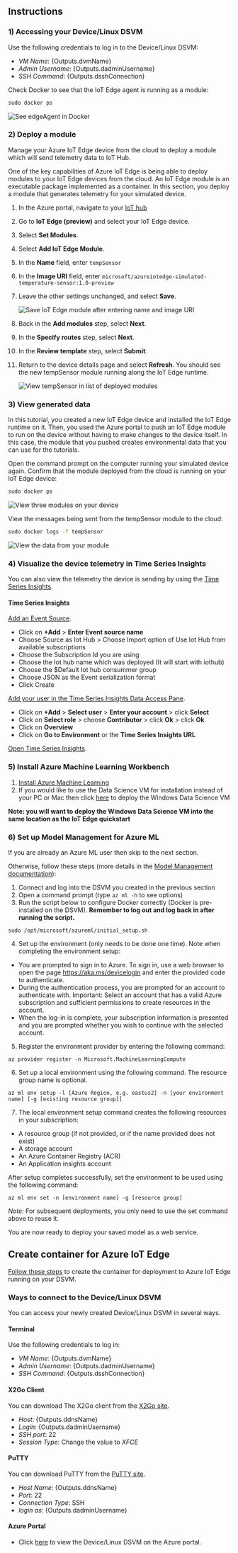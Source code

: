 ## Instructions

### 1) Accessing your Device/Linux DSVM

Use the following credentials to log in to the Device/Linux DSVM:

* *VM Name*: {Outputs.dvmName}
* *Admin Username*: {Outputs.dadminUsername}
* *SSH Command*: {Outputs.dsshConnection}

Check Docker to see that the IoT Edge agent is running as a module:
```cmd
sudo docker ps
```

![See edgeAgent in Docker](https://raw.githubusercontent.com/MicrosoftDocs/azure-docs/master/articles/iot-edge/media/tutorial-simulate-device-linux/docker-ps.png)

### 2) Deploy a module

Manage your Azure IoT Edge device from the cloud to deploy a module which will send telemetry data to IoT Hub.

One of the key capabilities of Azure IoT Edge is being able to deploy modules to your IoT Edge devices from the cloud. An IoT Edge module is an executable package implemented as a container. In this section, you deploy a module that generates telemetry for your simulated device. 

1. In the Azure portal, navigate to your [IoT hub]({Outputs.iotEdgeDevice})
1. Go to **IoT Edge (preview)** and select your IoT Edge device.
1. Select **Set Modules**.
1. Select **Add IoT Edge Module**.
1. In the **Name** field, enter `tempSensor`
1. In the **Image URI** field, enter `microsoft/azureiotedge-simulated-temperature-sensor:1.0-preview`
1. Leave the other settings unchanged, and select **Save**.

   ![Save IoT Edge module after entering name and image URI](https://raw.githubusercontent.com/MicrosoftDocs/azure-docs/master/includes/media/iot-edge-deploy-module/name-image.png)

1. Back in the **Add modules** step, select **Next**.
1. In the **Specify routes** step, select **Next**.
1. In the **Review template** step, select **Submit**.
1. Return to the device details page and select **Refresh**. You should see the new tempSensor module running along the IoT Edge runtime. 

   ![View tempSensor in list of deployed modules](https://raw.githubusercontent.com/MicrosoftDocs/azure-docs/master/articles/iot-edge/media/tutorial-simulate-device-windows/view-module.png)

### 3) View generated data

In this tutorial, you created a new IoT Edge device and installed the IoT Edge runtime on it. Then, you used the Azure portal to push an IoT Edge module to run on the device without having to make changes to the device itself. In this case, the module that you pushed creates environmental data that you can use for the tutorials. 

Open the command prompt on the computer running your simulated device again. Confirm that the module deployed from the cloud is running on your IoT Edge device:

```cmd
sudo docker ps
```

![View three modules on your device](https://raw.githubusercontent.com/MicrosoftDocs/azure-docs/master/articles/iot-edge/media/tutorial-simulate-device-linux/docker-ps2.png)

View the messages being sent from the tempSensor module to the cloud:

```cmd
sudo docker logs -f tempSensor
```

![View the data from your module](https://raw.githubusercontent.com/MicrosoftDocs/azure-docs/master/articles/iot-edge/media/tutorial-simulate-device-linux/docker-logs.png)

### 4) Visualize the device telemetry in Time Series Insights

You can also view the telemetry the device is sending by using the [Time Series Insights](https://insights.timeseries.azure.com/). 

#### Time Series Insights

[Add an Event Source]({Outputs.eventSourceUrl}).

 * Click on **+Add** > **Enter Event source name**
 * Choose Source as Iot Hub > Choose Import option of Use Iot Hub from available subscriptions
 * Choose the Subscription Id you are using 
 * Choose the Iot hub name which was deployed (It will start with iothub)
 * Choose the $Default Iot hub consummer group
 * Choose JSON as the Event serialization format
 * Click Create


[Add your user in the Time Series Insights Data Access Pane]({Outputs.dataAccessPaneUrl}).

 * Click on **+Add** > **Select user** > **Enter your account** > click **Select**
 * Click on **Select role** > choose **Contributor** > click **Ok** > click **Ok**
 * Click on **Overview**
 * Click on **Go to Environment** or the **Time Series Insights URL**
 
 [Open Time Series Insights](https://insights.timeseries.azure.com/).

 ### 5) Install Azure Machine Learning Workbench

 1. [Install Azure Machine Learning](https://docs.microsoft.com/en-us/azure/machine-learning/preview/quickstart-installation)
 1. If you would like to use the Data Science VM for installation instead of your PC or Mac then click [here](https://quickstart.azure.ai/Deployments/new/datasciencevm?source=CiqsGallery) to deploy the Windows Data Science VM

 **Note: you will want to deploy the Windows Data Science VM into the same location as the IoT Edge quickstart** 

### 6) Set up Model Management for Azure ML
If you are already an Azure ML user then skip to the next section.

Otherwise, follow these steps (more details in the [Model Management documentation](https://docs.microsoft.com/en-us/azure/machine-learning/preview/deployment-setup-configuration)):

1. Connect and log into the DSVM you created in the previous section
2. Open a command prompt (type `az ml -h` to see options)
3. Run the script below to configure Docker correctly (Docker is pre-installed on the DSVM). **Remember to log out and log back in after running the script.**
```
sudo /opt/microsoft/azureml/initial_setup.sh
```
4. Set up the environment (only needs to be done one time).  Note when completing the environment setup:
  * You are prompted to sign in to Azure. To sign in, use a web browser to open the page https://aka.ms/devicelogin and enter the provided code to authenticate.
  * During the authentication process, you are prompted for an account to authenticate with. Important: Select an account that has a valid Azure subscription and sufficient permissions to create resources in the account.
  * When the log-in is complete, your subscription information is presented and you are prompted whether you wish to continue with the selected account.

5. Register the environment provider by entering the following command:

```azurecli
az provider register -n Microsoft.MachineLearningCompute
```
6. Set up a local environment using the following command. The resource group name is optional.

```azurecli
az ml env setup -l [Azure Region, e.g. eastus2] -n [your environment name] [-g [existing resource group]]
```

7. The local environment setup command creates the following resources in your subscription:
* A resource group (if not provided, or if the name provided does not exist)
* A storage account
* An Azure Container Registry (ACR)
* An Application insights account

After setup completes successfully, set the environment to be used using the following command:

```azurecli
az ml env set -n [environment name] -g [resource group]
```
*Note:* For subsequent deployments, you only need to use the set command above to reuse it.

You are now ready to deploy your saved model as a web service.

## Create container for Azure IoT Edge
[Follow these steps](https://github.com/Azure/ai-toolkit-iot-edge/tree/master/MNIST%20classification%20with%20TensorFlow) to create the container for deployment to Azure IoT Edge running on your DSVM.

### Ways to connect to the Device/Linux DSVM

You can access your newly created Device/Linux DSVM in several ways.

#### Terminal

Use the following credentials to log in:

* *VM Name*: {Outputs.dvmName}
* *Admin Username*: {Outputs.dadminUsername}
* *SSH Command*: {Outputs.dsshConnection}

#### X2Go Client

You can download The X2Go client from the [X2Go site](http://wiki.x2go.org/doku.php/start).

* *Host*: {Outputs.ddnsName}
* *Login*: {Outputs.dadminUsername}
* *SSH port*: 22
* *Session Type*: Change the value to _XFCE_

#### PuTTY

You can download PuTTY from the [PuTTY site](http://www.putty.org/).

* *Host Name*: {Outputs.ddnsName}
* *Port*: 22
* *Connection Type*: SSH
* *login as*: {Outputs.dadminUsername}

#### Azure Portal

* Click [here]({Outputs.dfirstDeviceVmUrl}) to view the Device/Linux DSVM on the Azure portal.